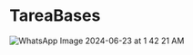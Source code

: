 # TareaBases
![WhatsApp Image 2024-06-23 at 1 42 21 AM](https://github.com/LeandroEsteban/TareaBases/assets/127903058/11912e76-71d2-4ed3-aca2-a7a3f714f1bf)
